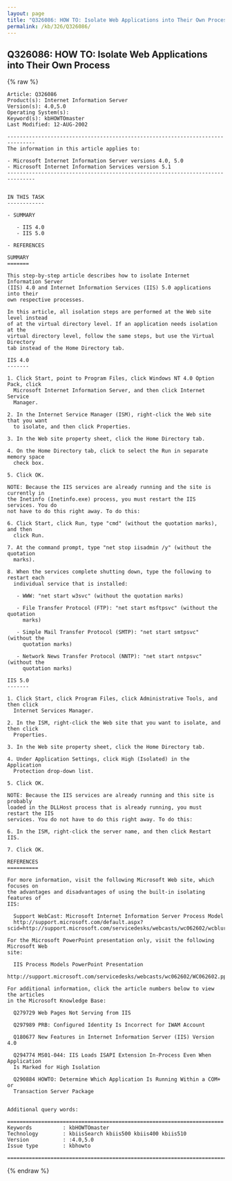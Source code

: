 ```yaml
---
layout: page
title: "Q326086: HOW TO: Isolate Web Applications into Their Own Process"
permalink: /kb/326/Q326086/
---
```


## Q326086: HOW TO: Isolate Web Applications into Their Own Process

{% raw %}

	Article: Q326086
	Product(s): Internet Information Server
	Version(s): 4.0,5.0
	Operating System(s): 
	Keyword(s): kbHOWTOmaster
	Last Modified: 12-AUG-2002
	
	-------------------------------------------------------------------------------
	The information in this article applies to:
	
	- Microsoft Internet Information Server versions 4.0, 5.0 
	- Microsoft Internet Information Services version 5.1 
	-------------------------------------------------------------------------------
	
	
	IN THIS TASK
	------------
	
	- SUMMARY
	
	   - IIS 4.0
	   - IIS 5.0
	
	- REFERENCES
	
	SUMMARY
	=======
	
	This step-by-step article describes how to isolate Internet Information Server
	(IIS) 4.0 and Internet Information Services (IIS) 5.0 applications into their
	own respective processes.
	
	In this article, all isolation steps are performed at the Web site level instead
	of at the virtual directory level. If an application needs isolation at the
	virtual directory level, follow the same steps, but use the Virtual Directory
	tab instead of the Home Directory tab.
	
	IIS 4.0
	-------
	
	1. Click Start, point to Program Files, click Windows NT 4.0 Option Pack, click
	  Microsoft Internet Information Server, and then click Internet Service
	  Manager.
	
	2. In the Internet Service Manager (ISM), right-click the Web site that you want
	  to isolate, and then click Properties.
	
	3. In the Web site property sheet, click the Home Directory tab.
	
	4. On the Home Directory tab, click to select the Run in separate memory space
	  check box.
	
	5. Click OK.
	
	NOTE: Because the IIS services are already running and the site is currently in
	the Inetinfo (Inetinfo.exe) process, you must restart the IIS services. You do
	not have to do this right away. To do this:
	
	6. Click Start, click Run, type "cmd" (without the quotation marks), and then
	  click Run.
	
	7. At the command prompt, type "net stop iisadmin /y" (without the quotation
	  marks).
	
	8. When the services complete shutting down, type the following to restart each
	  individual service that is installed:
	
	   - WWW: "net start w3svc" (without the quotation marks)
	
	   - File Transfer Protocol (FTP): "net start msftpsvc" (without the quotation
	     marks)
	
	   - Simple Mail Transfer Protocol (SMTP): "net start smtpsvc" (without the
	     quotation marks)
	
	   - Network News Transfer Protocol (NNTP): "net start nntpsvc" (without the
	     quotation marks)
	
	IIS 5.0
	-------
	
	1. Click Start, click Program Files, click Administrative Tools, and then click
	  Internet Services Manager.
	
	2. In the ISM, right-click the Web site that you want to isolate, and then click
	  Properties.
	
	3. In the Web site property sheet, click the Home Directory tab.
	
	4. Under Application Settings, click High (Isolated) in the Application
	  Protection drop-down list.
	
	5. Click OK.
	
	NOTE: Because the IIS services are already running and this site is probably
	loaded in the DLLHost process that is already running, you must restart the IIS
	services. You do not have to do this right away. To do this:
	
	6. In the ISM, right-click the server name, and then click Restart IIS.
	
	7. Click OK.
	
	REFERENCES
	==========
	
	For more information, visit the following Microsoft Web site, which focuses on
	the advantages and disadvantages of using the built-in isolating features of
	IIS:
	
	  Support WebCast: Microsoft Internet Information Server Process Model
	  http://support.microsoft.com/default.aspx?scid=http://support.microsoft.com/servicedesks/webcasts/wc062602/wcblurb062602.asp
	
	For the Microsoft PowerPoint presentation only, visit the following Microsoft Web
	site:
	
	  IIS Process Models PowerPoint Presentation
	  http://support.microsoft.com/servicedesks/webcasts/wc062602/WC062602.ppt
	
	For additional information, click the article numbers below to view the articles
	in the Microsoft Knowledge Base:
	
	  Q279729 Web Pages Not Serving from IIS
	
	  Q297989 PRB: Configured Identity Is Incorrect for IWAM Account
	
	  Q180677 New Features in Internet Information Server (IIS) Version 4.0
	
	  Q294774 MS01-044: IIS Loads ISAPI Extension In-Process Even When Application
	  Is Marked for High Isolation
	
	  Q290884 HOWTO: Determine Which Application Is Running Within a COM+ or
	  Transaction Server Package
	
	
	Additional query words:
	
	======================================================================
	Keywords          : kbHOWTOmaster 
	Technology        : kbiisSearch kbiis500 kbiis400 kbiis510
	Version           : :4.0,5.0
	Issue type        : kbhowto
	
	=============================================================================
	

{% endraw %}

